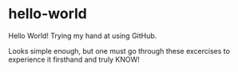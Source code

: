 # hello-world

Hello World!
Trying my hand at using GitHub. 

Looks simple enough, but one must go through these excercises to experience it firsthand and truly KNOW!
